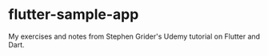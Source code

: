 # flutter-sample-app

My exercises and notes from Stephen Grider's Udemy tutorial on Flutter and Dart.


